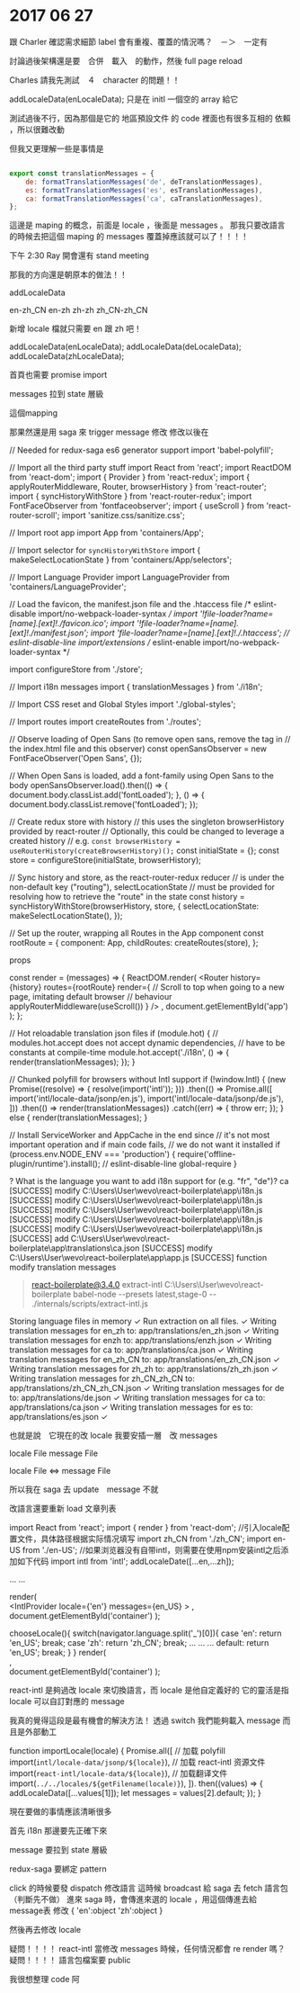 # 2017 06 27

跟 Charler 確認需求細節
label 會有重複、覆蓋的情況嗎？　－＞　一定有

討論過後架構還是要　合併　載入　的動作，然後 full page reload 

Charles 請我先測試　４　character 的問題！！

addLocaleData(enLocaleData); 只是在 initl 一個空的 array 給它

測試過後不行，因為那個是它的 地區預設文件 的 code
裡面也有很多互相的 依賴 ，所以很難改動

但我又更理解一些是事情是

```javascript

export const translationMessages = {
    de: formatTranslationMessages('de', deTranslationMessages),
    es: formatTranslationMessages('es', esTranslationMessages),
    ca: formatTranslationMessages('ca', caTranslationMessages),
};
```

這邊是 maping 的概念，前面是 locale ，後面是 messages 。
那我只要改語言的時候去把這個 maping 的 messages 覆蓋掉應該就可以了！！！！

下午 2:30 Ray 開會還有 stand meeting

那我的方向還是朝原本的做法！！



addLocaleData

en-zh_CN
en-zh
zh-zh
zh_CN-zh_CN





新增 locale 檔就只需要 en 跟 zh 吧！

addLocaleData(enLocaleData);
addLocaleData(deLocaleData);
addLocaleData(zhLocaleData);

首頁也需要 promise import

messages 拉到 state 層級

這個mapping

那果然還是用 saga 來 trigger message 修改
修改以後在



// Needed for redux-saga es6 generator support
import 'babel-polyfill';

// Import all the third party stuff
import React from 'react';
import ReactDOM from 'react-dom';
import { Provider } from 'react-redux';
import { applyRouterMiddleware, Router, browserHistory } from 'react-router';
import { syncHistoryWithStore } from 'react-router-redux';
import FontFaceObserver from 'fontfaceobserver';
import { useScroll } from 'react-router-scroll';
import 'sanitize.css/sanitize.css';

// Import root app
import App from 'containers/App';

// Import selector for `syncHistoryWithStore`
import { makeSelectLocationState } from 'containers/App/selectors';

// Import Language Provider
import LanguageProvider from 'containers/LanguageProvider';

// Load the favicon, the manifest.json file and the .htaccess file
/* eslint-disable import/no-webpack-loader-syntax */
import '!file-loader?name=[name].[ext]!./favicon.ico';
import '!file-loader?name=[name].[ext]!./manifest.json';
import 'file-loader?name=[name].[ext]!./.htaccess'; // eslint-disable-line import/extensions
/* eslint-enable import/no-webpack-loader-syntax */

import configureStore from './store';

// Import i18n messages
import { translationMessages } from './i18n';

// Import CSS reset and Global Styles
import './global-styles';

// Import routes
import createRoutes from './routes';

// Observe loading of Open Sans (to remove open sans, remove the <link> tag in
// the index.html file and this observer)
const openSansObserver = new FontFaceObserver('Open Sans', {});

// When Open Sans is loaded, add a font-family using Open Sans to the body
openSansObserver.load().then(() => {
  document.body.classList.add('fontLoaded');
}, () => {
  document.body.classList.remove('fontLoaded');
});

// Create redux store with history
// this uses the singleton browserHistory provided by react-router
// Optionally, this could be changed to leverage a created history
// e.g. `const browserHistory = useRouterHistory(createBrowserHistory)();`
const initialState = {};
const store = configureStore(initialState, browserHistory);

// Sync history and store, as the react-router-redux reducer
// is under the non-default key ("routing"), selectLocationState
// must be provided for resolving how to retrieve the "route" in the state
const history = syncHistoryWithStore(browserHistory, store, {
  selectLocationState: makeSelectLocationState(),
});

// Set up the router, wrapping all Routes in the App component
const rootRoute = {
  component: App,
  childRoutes: createRoutes(store),
};

props

const render = (messages) => {
  ReactDOM.render(
    <Provider store={store}>
      <LanguageProvider messages={messages}>
        <Router
          history={history}
          routes={rootRoute}
          render={
            // Scroll to top when going to a new page, imitating default browser
            // behaviour
            applyRouterMiddleware(useScroll())
          }
        />
      </LanguageProvider>
    </Provider>,
    document.getElementById('app')
  );
};

// Hot reloadable translation json files
if (module.hot) {
  // modules.hot.accept does not accept dynamic dependencies,
  // have to be constants at compile-time
  module.hot.accept('./i18n', () => {
    render(translationMessages);
  });
}

// Chunked polyfill for browsers without Intl support
if (!window.Intl) {
  (new Promise((resolve) => {
    resolve(import('intl'));
  }))
    .then(() => Promise.all([
      import('intl/locale-data/jsonp/en.js'),
      import('intl/locale-data/jsonp/de.js'),
    ]))
    .then(() => render(translationMessages))
    .catch((err) => {
      throw err;
    });
} else {
  render(translationMessages);
}

// Install ServiceWorker and AppCache in the end since
// it's not most important operation and if main code fails,
// we do not want it installed
if (process.env.NODE_ENV === 'production') {
  require('offline-plugin/runtime').install(); // eslint-disable-line global-require
}





? What is the language you want to add i18n support for (e.g. "fr", "de")? ca
[SUCCESS] modify C:\Users\User\wevo\react-boilerplate\app\i18n.js
[SUCCESS] modify C:\Users\User\wevo\react-boilerplate\app\i18n.js
[SUCCESS] modify C:\Users\User\wevo\react-boilerplate\app\i18n.js
[SUCCESS] modify C:\Users\User\wevo\react-boilerplate\app\i18n.js
[SUCCESS] modify C:\Users\User\wevo\react-boilerplate\app\i18n.js
[SUCCESS] add C:\Users\User\wevo\react-boilerplate\app\translations\ca.json
[SUCCESS] modify C:\Users\User\wevo\react-boilerplate\app\app.js
[SUCCESS] function modify translation messages

> react-boilerplate@3.4.0 extract-intl C:\Users\User\wevo\react-boilerplate
> babel-node --presets latest,stage-0 -- ./internals/scripts/extract-intl.js

Storing language files in memory ✓
Run extraction on all files. ✓
Writing translation messages for en_zh to: app/translations/en_zh.json ✓
Writing translation messages for enzh to: app/translations/enzh.json ✓
Writing translation messages for ca to: app/translations/ca.json ✓
Writing translation messages for en_zh_CN to: app/translations/en_zh_CN.json ✓
Writing translation messages for zh_zh to: app/translations/zh_zh.json ✓
Writing translation messages for zh_CN_zh_CN to: app/translations/zh_CN_zh_CN.json ✓
Writing translation messages for de to: app/translations/de.json ✓
Writing translation messages for ca to: app/translations/ca.json ✓
Writing translation messages for es to: app/translations/es.json ✓





也就是說　它現在的改 locale 我要安插一層　改 messages

locale File
message File

locale File <=> message File

所以我在 saga 去 update　message 不就

改語言還要重新 load 文章列表






import React from 'react';
import { render } from 'react-dom';
//引入locale配置文件，具体路径根据实际情况填写
import zh_CN from './zh_CN';
import en-US from './en-US';
//如果浏览器没有自带intl，则需要在使用npm安装intl之后添加如下代码
import intl from 'intl';
addLocaleDate([...en,...zh]);

...
...

render(    
        <IntlProvider 
            locale={'en'} 
            messages={en_US}
        >
            <App />
        </IntlProvider>,    
        document.getElementById('container')
);



chooseLocale(){
    switch(navigator.language.split('_')[0]){
        case 'en':
            return 'en_US';
            break;
        case 'zh':
            return 'zh_CN';
            break;
        ...
        ...
        ...
        default:
            return 'en_US';
            break;
    }
}
render(    
        <IntlProvider 
            locale={navigator.language} 
            messages={chooseLocale()}
            >
            <App />
        </IntlProvider>,    
        document.getElementById('container')
);


react-intl 是夠過改 locale 來切換語言，而 locale 是他自定義好的
它的靈活是指 locale 可以自訂對應的 message

我真的覺得這段是最有機會的解決方法！
透過 switch 我們能夠載入 message 
而且是外部動工


function importLocale(locale) {
  Promise.all([
  // 加载 polyfill
  import(`intl/locale-data/jsonp/${locale}`),
  // 加载 react-intl 资源文件
  import(`react-intl/locale-data/${locale}`),
  // 加载翻译文件
  import(`../../locales/${getFilename(locale)}`),
  ]).
  then((values) => {
    addLocaleData([...values[1]]);
    let messages = values[2].default;
  });
}


現在要做的事情應該清晰很多

首先 i18n 那邊要先正確下來

message 要拉到 state 層級

redux-saga 要綁定 pattern

click 的時候要發 dispatch  修改語言
這時候 broadcast 給 saga 去 fetch 語言包（判斷先不做）
進來 saga 時，會傳進來選的 locale ，用這個傳進去給 message表
修改
{
    'en':object
    'zh':object
}

然後再去修改 locale 

疑問！！！！ react-intl 當修改 messages 時候，任何情況都會 re render 嗎？
疑問！！！！ 語言包檔案要 public 

我很想整理 code 阿

